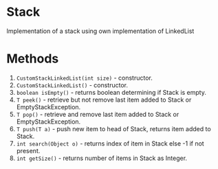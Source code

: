 # Stack

Implementation of a stack using own implementation of LinkedList

# Methods

1. `CustomStackLinkedList(int size)` - constructor.
2. `CustomStackLinkedList()` - constructor.
3. `boolean isEmpty()` - returns boolean determining if Stack is empty.
4. `T peek()` - retrieve but not remove last item added to Stack or EmptyStackException.
5. `T pop()` - retrieve and remove last item added to Stack or EmptyStackException.
6. `T push(T a)` - push new item to head of Stack, returns item added to Stack.
7. `int search(Object o)` - returns index of item in Stack else -1 if not present.
8. `int getSize()` - returns number of items in Stack as Integer.